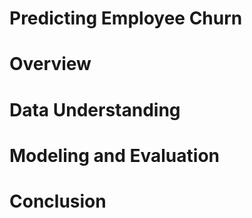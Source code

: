 # Predicting Employee Churn
# Overview 
# Data Understanding
# Modeling and Evaluation 
# Conclusion
